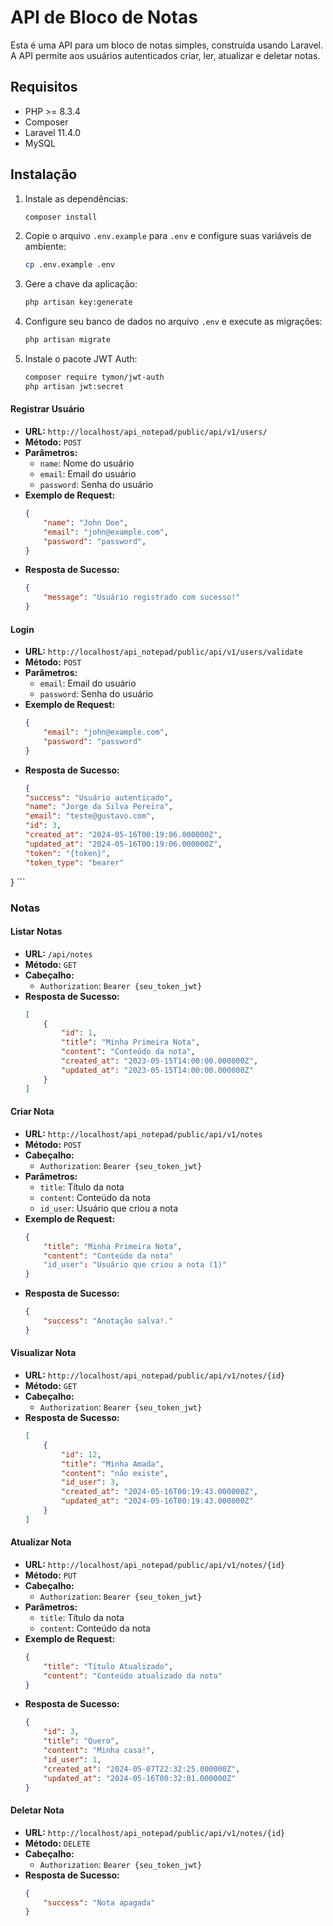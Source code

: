 # API de Bloco de Notas

Esta é uma API para um bloco de notas simples, construída usando Laravel. A API permite aos usuários autenticados criar, ler, atualizar e deletar notas.

## Requisitos

- PHP >= 8.3.4
- Composer
- Laravel 11.4.0
- MySQL

## Instalação
1. Instale as dependências:
    ```bash
    composer install
    ```
2. Copie o arquivo `.env.example` para `.env` e configure suas variáveis de ambiente:
    ```bash
    cp .env.example .env
    ```
3. Gere a chave da aplicação:
    ```bash
    php artisan key:generate
    ```
4. Configure seu banco de dados no arquivo `.env` e execute as migrações:
    ```bash
    php artisan migrate
    ```
6. Instale o pacote JWT Auth:
    ```bash
    composer require tymon/jwt-auth
    php artisan jwt:secret
    ```
    
#### Registrar Usuário

- **URL:** `http://localhost/api_notepad/public/api/v1/users/`
- **Método:** `POST`
- **Parâmetros:**
  - `name`: Nome do usuário
  - `email`: Email do usuário
  - `password`: Senha do usuário
- **Exemplo de Request:**
    ```json
    {
        "name": "John Doe",
        "email": "john@example.com",
        "password": "password",
    }
    ```
- **Resposta de Sucesso:**
    ```json
    {
        "message": "Usuário registrado com sucesso!"
    }
    ```

#### Login

- **URL:** `http://localhost/api_notepad/public/api/v1/users/validate`
- **Método:** `POST`
- **Parâmetros:**
  - `email`: Email do usuário
  - `password`: Senha do usuário
- **Exemplo de Request:**
    ```json
    {
        "email": "john@example.com",
        "password": "password"
    }
    ```
- **Resposta de Sucesso:**
    ```json
    {
    "success": "Usuário autenticado",
    "name": "Jorge da Silva Pereira",
    "email": "teste@gustavo.com",
    "id": 3,
    "created_at": "2024-05-16T00:19:06.000000Z",
    "updated_at": "2024-05-16T00:19:06.000000Z",
    "token": "{token}",
    "token_type": "bearer"
}
    ```

### Notas

#### Listar Notas

- **URL:** `/api/notes`
- **Método:** `GET`
- **Cabeçalho:**
  - `Authorization`: `Bearer {seu_token_jwt}`
- **Resposta de Sucesso:**
    ```json
    [
        {
            "id": 1,
            "title": "Minha Primeira Nota",
            "content": "Conteúdo da nota",
            "created_at": "2023-05-15T14:00:00.000000Z",
            "updated_at": "2023-05-15T14:00:00.000000Z"
        }
    ]
    ```

#### Criar Nota

- **URL:** `http://localhost/api_notepad/public/api/v1/notes`
- **Método:** `POST`
- **Cabeçalho:**
  - `Authorization`: `Bearer {seu_token_jwt}`
- **Parâmetros:**
  - `title`: Título da nota
  - `content`: Conteúdo da nota
   - `id_user`: Usuário que criou a nota
- **Exemplo de Request:**
    ```json
    {
        "title": "Minha Primeira Nota",
        "content": "Conteúdo da nota"
        "id_user": "Usuário que criou a nota (1)"
    }
    ```
- **Resposta de Sucesso:**
    ```json
    {
        "success": "Anotação salva!."
    }
    ```

#### Visualizar Nota

- **URL:** `http://localhost/api_notepad/public/api/v1/notes/{id}`
- **Método:** `GET`
- **Cabeçalho:**
  - `Authorization`: `Bearer {seu_token_jwt}`
- **Resposta de Sucesso:**
    ```json
    [
        {
            "id": 12,
            "title": "Minha Amada",
            "content": "não existe",
            "id_user": 3,
            "created_at": "2024-05-16T00:19:43.000000Z",
            "updated_at": "2024-05-16T00:19:43.000000Z"
        }
    ]
    ```

#### Atualizar Nota

- **URL:** `http://localhost/api_notepad/public/api/v1/notes/{id}`
- **Método:** `PUT`
- **Cabeçalho:**
  - `Authorization`: `Bearer {seu_token_jwt}`
- **Parâmetros:**
  - `title`: Título da nota
  - `content`: Conteúdo da nota
- **Exemplo de Request:**
    ```json
    {
        "title": "Título Atualizado",
        "content": "Conteúdo atualizado da nota"
    }
    ```
- **Resposta de Sucesso:**
    ```json
    {
        "id": 3,
        "title": "Quero",
        "content": "Minha casa!",
        "id_user": 1,
        "created_at": "2024-05-07T22:32:25.000000Z",
        "updated_at": "2024-05-16T00:32:01.000000Z"
    }
    ```

#### Deletar Nota

- **URL:** `http://localhost/api_notepad/public/api/v1/notes/{id}`
- **Método:** `DELETE`
- **Cabeçalho:**
  - `Authorization`: `Bearer {seu_token_jwt}`
- **Resposta de Sucesso:**
    ```json
    {
        "success": "Nota apagada"
    }
    ```
